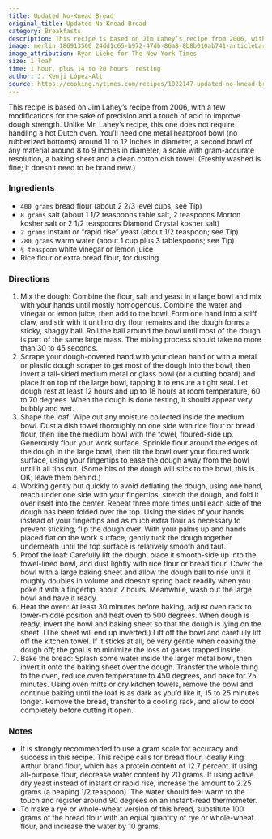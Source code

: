 ```yaml
---
title: Updated No-Knead Bread
original_title: Updated No-Knead Bread
category: Breakfasts
description: This recipe is based on Jim Lahey’s recipe from 2006, with a few modifications for the sake of precision and a touch of acid to improve dough strength.
image: merlin_186913560_24dd1c65-b972-47db-86a8-8b8b010ab741-articleLarge.jpg
image_attribution: Ryan Liebe for The New York Times
size: 1 loaf
time: 1 hour, plus 14 to 20 hours’ resting
author: J. Kenji López-Alt
source: https://cooking.nytimes.com/recipes/1022147-updated-no-knead-breadundefined
---
```


This recipe is based on Jim Lahey’s recipe from 2006, with a few modifications for the sake of precision and a touch of acid to improve dough strength. Unlike Mr. Lahey’s recipe, this one does not require handling a hot Dutch oven. You’ll need one metal heatproof bowl (no rubberized bottoms) around 11 to 12 inches in diameter, a second bowl of any material around 8 to 9 inches in diameter, a scale with gram-accurate resolution, a baking sheet and a clean cotton dish towel. (Freshly washed is fine; it doesn’t need to be brand new.)

### Ingredients

* `400 grams` bread flour (about 2 2/3 level cups; see Tip)
* `8 grams` salt (about 1 1/2 teaspoons table salt, 2 teaspoons Morton kosher salt or 2 1/2 teaspoons Diamond Crystal kosher salt)
* `2 grams` instant or “rapid rise” yeast (about 1/2 teaspoon; see Tip)
* `280 grams` warm water (about 1 cup plus 3 tablespoons; see Tip)
* `⅛ teaspoon` white vinegar or lemon juice
* Rice flour or extra bread flour, for dusting

### Directions

1. Mix the dough: Combine the flour, salt and yeast in a large bowl and mix with your hands until mostly homogenous. Combine the water and vinegar or lemon juice, then add to the bowl. Form one hand into a stiff claw, and stir with it until no dry flour remains and the dough forms a sticky, shaggy ball. Roll the ball around the bowl until most of the dough is part of the same large mass. The mixing process should take no more than 30 to 45 seconds.
2. Scrape your dough-covered hand with your clean hand or with a metal or plastic dough scraper to get most of the dough into the bowl, then invert a tall-sided medium metal or glass bowl (or a cutting board) and place it on top of the large bowl, tapping it to ensure a tight seal. Let dough rest at least 12 hours and up to 18 hours at room temperature, 60 to 70 degrees. When the dough is done resting, it should appear very bubbly and wet.
3. Shape the loaf: Wipe out any moisture collected inside the medium bowl. Dust a dish towel thoroughly on one side with rice flour or bread flour, then line the medium bowl with the towel, floured-side up. Generously flour your work surface. Sprinkle flour around the edges of the dough in the large bowl, then tilt the bowl over your floured work surface, using your fingertips to ease the dough away from the bowl until it all tips out. (Some bits of the dough will stick to the bowl, this is OK; leave them behind.)
4. Working gently but quickly to avoid deflating the dough, using one hand, reach under one side with your fingertips, stretch the dough, and fold it over itself into the center. Repeat three more times until each side of the dough has been folded over the top. Using the sides of your hands instead of your fingertips and as much extra flour as necessary to prevent sticking, flip the dough over. With your palms up and hands placed flat on the work surface, gently tuck the dough together underneath until the top surface is relatively smooth and taut.
5. Proof the loaf: Carefully lift the dough, place it smooth-side up into the towel-lined bowl, and dust lightly with rice flour or bread flour. Cover the bowl with a large baking sheet and allow the dough ball to rise until it roughly doubles in volume and doesn’t spring back readily when you poke it with a fingertip, about 2 hours. Meanwhile, wash out the large bowl and have it ready.
6. Heat the oven: At least 30 minutes before baking, adjust oven rack to lower-middle position and heat oven to 500 degrees. When dough is ready, invert the bowl and baking sheet so that the dough is lying on the sheet. (The sheet will end up inverted.) Lift off the bowl and carefully lift off the kitchen towel. If it sticks at all, be very gentle when coaxing the dough off; the goal is to minimize the loss of gases trapped inside.
7. Bake the bread: Splash some water inside the larger metal bowl, then invert it onto the baking sheet over the dough. Transfer the whole thing to the oven, reduce oven temperature to 450 degrees, and bake for 25 minutes. Using oven mitts or dry kitchen towels, remove the bowl and continue baking until the loaf is as dark as you’d like it, 15 to 25 minutes longer. Remove the bread, transfer to a cooling rack, and allow to cool completely before cutting it open.

### Notes

* It is strongly recommended to use a gram scale for accuracy and success in this recipe. This recipe calls for bread flour, ideally King Arthur brand flour, which has a protein content of 12.7 percent. If using all-purpose flour, decrease water content by 20 grams. If using active dry yeast instead of instant or rapid rise, increase the amount to 2.25 grams (a heaping 1/2 teaspoon). The water should feel warm to the touch and register around 90 degrees on an instant-read thermometer.
* To make a rye or whole-wheat version of this bread, substitute 100 grams of the bread flour with an equal quantity of rye or whole-wheat flour, and increase the water by 10 grams.